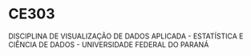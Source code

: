 # CE303
DISCIPLINA DE VISUALIZAÇÃO DE DADOS APLICADA - ESTATÍSTICA E CIÊNCIA DE DADOS - UNIVERSIDADE FEDERAL DO PARANÁ
